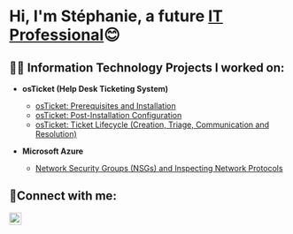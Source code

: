 <h1>Hi, I'm Stéphanie, a future <a href="https://linkedin.com/in/stephanietamgho">IT Professional</a>😊</h1>

<h2>👩‍💻 Information Technology Projects I worked on:</h2>

- <b>osTicket (Help Desk Ticketing System)</b>
  - [osTicket: Prerequisites and Installation](https://github.com/stephanietamgho/osticket-installprocess)
  - [osTicket: Post-Installation Configuration](https://github.com/stephanietamgho/os-ticket-postinstall)
  - [osTicket: Ticket Lifecycle (Creation, Triage, Communication and Resolution)](https://github.com/stephanietamgho/ticket-lifecycle)

- <b>Microsoft Azure</b>
  - [Network Security Groups (NSGs) and Inspecting Network Protocols](https://github.com/stephanietamgho/azure-network-protocols)

<h2>🤳Connect with me:</h2>


[<img align="left" alt="Stephanie | LinkedIn" width="22px" src="https://cdn.jsdelivr.net/npm/simple-icons@v3/icons/linkedin.svg" />][linkedin]



[linkedin]: https://linkedin.com/in/stephanietamgho

